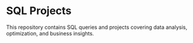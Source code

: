 # SQL Projects
This repository contains SQL queries and projects covering data analysis, optimization, and business insights.

